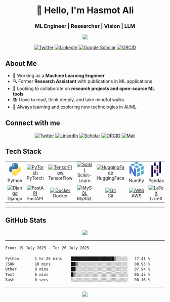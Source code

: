 <h1 align="center">👋 Hello, I'm Hasmot Ali</h1>
<h3 align="center">ML Engineer | Researcher | Vision | LLM</h3>

<p align="center">
  <img src="https://readme-typing-svg.herokuapp.com/?lines=Computer+Vision;Large+Language+Model;Agentic+AI;Miltimodal+AI;3D+Reconstruction;Human+Activity+Recognition;Novel+View+Synthesis&center=true&width=380&height=45">
</p>

<div align="center">
  <a href="https://twitter.com/last_train_23"><img src="https://img.shields.io/badge/Twitter-1DA1F2?style=for-the-badge&logo=twitter&logoColor=white" alt="Twitter"></a>
  <a href="https://www.linkedin.com/in/hasmot-ali-hasu-29327b152/"><img src="https://img.shields.io/badge/LinkedIn-0077B5?style=for-the-badge&logo=linkedin&logoColor=white" alt="LinkedIn"></a>
  <a href="https://scholar.google.com/citations?hl=en&user=0urBAHYAAAAJ"><img src="https://img.shields.io/badge/Google_Scholar-4285F4?style=for-the-badge&logo=google-scholar&logoColor=white" alt="Google Scholar"></a>
  <a href="https://orcid.org/0000-0002-8885-2501"><img src="https://img.shields.io/badge/ORCID-A6CE39?style=for-the-badge&logo=orcid&logoColor=white" alt="ORCID"></a>
<!--   <a href="mailto:hasmot23@gmail.com"><img src="https://img.shields.io/badge/Email-D14836?style=for-the-badge&logo=gmail&logoColor=white" alt="Email"></a> -->
</div>

## About Me

- 🚀 Working as a **Machine Learning Engineer**
- 🔍 Former **Research Assistant** with publications in ML applications
- 👯 Looking to collaborate on **research projects and open-source ML tools**
- 📚 I love to read, think deeply, and take mindful walks
- 🌱 Always learning and exploring new technologies in AI/ML

## Connect with me

<div align="center">

[<img align="center" alt="Twitter" height="40" width="50" src="https://cdn.worldvectorlogo.com/logos/x-2.svg">][twitter]
[<img align="center" alt="LinkedIn" height="40" width="50" src="https://cdn.jsdelivr.net/gh/devicons/devicon/icons/linkedin/linkedin-original.svg" />][linkedin]
[<img align="center" alt="Scholar" height="40" width="50" src="https://cdn.worldvectorlogo.com/logos/google-scholar.svg" />][scholar]
[<img align="center" alt="ORCID" height="40" width="50" src="https://upload.wikimedia.org/wikipedia/commons/0/06/ORCID_iD.svg" />][orcid]
[<img align="center" alt="Mail" height="40" width="50" src="https://upload.wikimedia.org/wikipedia/commons/e/ec/Circle-icons-mail.svg" />][mail]

</div>

## Tech Stack

<table align="center">
  <tr>
    <td align="center" width="96">
      <a href="#">
        <img src="https://raw.githubusercontent.com/devicons/devicon/master/icons/python/python-original.svg" width="48" height="48" alt="Python" />
      </a>
      <br>Python
    </td>
    <td align="center" width="96">
      <a href="#">
        <img src="https://www.vectorlogo.zone/logos/pytorch/pytorch-icon.svg" width="48" height="48" alt="PyTorch" />
      </a>
      <br>PyTorch
    </td>
    <td align="center" width="96">
      <a href="#">
        <img src="https://cdn.worldvectorlogo.com/logos/tensorflow-2.svg" width="48" height="48" alt="TensorFlow" />
      </a>
      <br>TensorFlow
    </td>
    <td align="center" width="96">
      <a href="#">
        <img src="https://upload.wikimedia.org/wikipedia/commons/0/05/Scikit_learn_logo_small.svg" width="48" height="48" alt="Scikit" />
      </a>
      <br>Scikit-Learn
    </td>
    <td align="center" width="96">
      <a href="#">
        <img src="https://cdn.worldvectorlogo.com/logos/huggingface-2.svg" width="48" height="48" alt="HuggingFace" />
      </a>
      <br>HuggingFace
    </td>
    <td align="center" width="96">
      <a href="#">
        <img src="https://raw.githubusercontent.com/devicons/devicon/master/icons/numpy/numpy-original.svg" width="48" height="48" alt="Numpy" />
      </a>
      <br>NumPy
    </td>
    <td align="center" width="96">
      <a href="#">
        <img src="https://raw.githubusercontent.com/devicons/devicon/master/icons/pandas/pandas-original.svg" width="48" height="48" alt="Pandas" />
      </a>
      <br>Pandas
    </td>
  </tr>
  <tr>
    <td align="center" width="96">
      <a href="#">
        <img src="https://cdn.worldvectorlogo.com/logos/django.svg" width="48" height="48" alt="Django" />
      </a>
      <br>Django
    </td>
    <td align="center" width="96">
      <a href="#">
        <img src="https://cdn.worldvectorlogo.com/logos/fastapi-1.svg" width="48" height="48" alt="FastAPI" />
      </a>
      <br>FastAPI
    </td>
    <td align="center" width="96">
      <a href="#">
        <img src="https://cdn.worldvectorlogo.com/logos/docker-4.svg" width="48" height="48" alt="Docker" />
      </a>
      <br>Docker
    </td>
    <td align="center" width="96">
      <a href="#">
        <img src="https://www.vectorlogo.zone/logos/mysql/mysql-icon.svg" width="48" height="48" alt="MySQL" />
      </a>
      <br>MySQL
    </td>
    <td align="center" width="96">
      <a href="#">
        <img src="https://cdn.worldvectorlogo.com/logos/git-icon.svg" width="48" height="48" alt="Git" />
      </a>
      <br>Git
    </td>
    <td align="center" width="96">
      <a href="#">
        <img src="https://upload.wikimedia.org/wikipedia/commons/9/93/Amazon_Web_Services_Logo.svg" width="48" height="48" alt="AWS" />
      </a>
      <br>AWS
    </td>
    <td align="center" width="96">
      <a href="#">
        <img src="https://www.svgrepo.com/show/306324/latex.svg" width="48" height="48" alt="LaTeX" />
      </a>
      <br>LaTeX
    </td>
  </tr>
<!--   <tr>
    <td align="center" width="96">
      <a href="#">
        <img src="https://cdn.worldvectorlogo.com/logos/django.svg" width="48" height="48" alt="Django" />
      </a>
      <br>Django
    </td>
    <td align="center" width="96">
      <a href="#">
        <img src="https://cdn.worldvectorlogo.com/logos/fastapi-1.svg" width="48" height="48" alt="FastAPI" />
      </a>
      <br>FastAPI
    </td>
    <td align="center" width="96">
      <a href="#">
        <img src="https://cdn.worldvectorlogo.com/logos/docker-4.svg" width="48" height="48" alt="Docker" />
      </a>
      <br>Docker
    </td>
    <td align="center" width="96">
      <a href="#">
        <img src="https://www.vectorlogo.zone/logos/mysql/mysql-icon.svg" width="48" height="48" alt="MySQL" />
      </a>
      <br>MySQL
    </td>
    <td align="center" width="96">
      <a href="#">
        <img src="https://cdn.worldvectorlogo.com/logos/git-icon.svg" width="48" height="48" alt="Git" />
      </a>
      <br>Git
    </td>
    <td align="center" width="96">
      <a href="#">
        <img src="https://upload.wikimedia.org/wikipedia/commons/9/93/Amazon_Web_Services_Logo.svg" width="48" height="48" alt="AWS" />
      </a>
      <br>AWS
    </td>
    <td align="center" width="96">
      <a href="#">
        <img src="https://www.svgrepo.com/show/306324/latex.svg" width="48" height="48" alt="LaTeX" />
      </a>
      <br>LaTeX
    </td>
  </tr> -->
</table>

---

## GitHub Stats

<div align="center">
  <img height="180em" src="https://github-readme-stats.vercel.app/api?username=hasu234&theme=vue-dark&show_icons=true&hide_border=true&count_private=true" />
<!--   <img height="180em" src="https://github-readme-streak-stats.herokuapp.com/?user=hasu234&theme=vue-dark&hide_border=true" /> -->
<!--   <img width="47%" src="https://streak-stats.demolab.com/?user=hasu234&theme=vue-dark&hide_border=true" /> -->
</div>


---

<!--START_SECTION:waka-->

```txt
From: 19 July 2025 - To: 26 July 2025

Python       1 hr 26 mins    ███████████████████▒░░░░░   77.41 %
JSON         10 mins         ██▒░░░░░░░░░░░░░░░░░░░░░░   08.93 %
Other        8 mins          ██░░░░░░░░░░░░░░░░░░░░░░░   07.94 %
Text         6 mins          █▒░░░░░░░░░░░░░░░░░░░░░░░   05.35 %
Bash         0 secs          ░░░░░░░░░░░░░░░░░░░░░░░░░   00.16 %
```

<!--END_SECTION:waka-->

---

<div align="center">
<img src="https://quotes-github-readme.vercel.app/api?type=horizontal&theme=nord" />
</div>

<!-- <div align="center">
<img src="[https://quotes-github-readme.vercel.app/api?type=horizontal&theme=nord](https://github-readme-quotes.herokuapp.com/quote?theme=vue-dark&animation=default&layout=default&font=default)" />
</div>

![Quote](https://github-readme-quotes.herokuapp.com/quote?theme=vue-dark&animation=default&layout=default&font=default) -->

[twitter]: https://twitter.com/last_train_23
[linkedin]: https://www.linkedin.com/in/hasmot-ali-hasu-29327b152/
[scholar]: https://scholar.google.com/citations?hl=en&user=0urBAHYAAAAJ
[orcid]: https://orcid.org/0000-0002-8885-2501
[mail]: mailto:hasmot23@gmail.com
